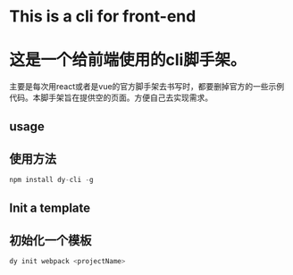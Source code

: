 # This is a cli for front-end

# 这是一个给前端使用的cli脚手架。

主要是每次用react或者是vue的官方脚手架去书写时，都要删掉官方的一些示例代码。本脚手架旨在提供空的页面。方便自己去实现需求。
## usage
## 使用方法

```javascript
npm install dy-cli -g
```
## Init a template
## 初始化一个模板

```javascript
dy init webpack <projectName>
```
